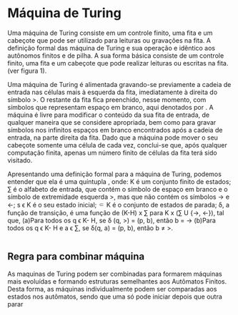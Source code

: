 # Máquina de Turing

Uma máquina de Turing consiste em um controle finito, uma fita e um cabeçote que pode ser utilizado para leituras ou gravações na fita. A definição formal das máquina de Turing e sua operação e idêntico aos autônomos finitos e de pilha. A sua forma básica consiste de um controle finito, uma fita e um cabeçote que pode realizar leituras ou escritas na fita. (ver figura 1).

Uma máquina de Turing é alimentada gravando-se previamente a cadeia de entrada nas células mais à esquerda da fita, imediatamente à direita do símbolo >. O restante da fita fica preenchido, nesse momento, com símbolos que representam espaço em branco, 
aqui denotados por <img alt="" src="https://github.com/ericoandre/Maquina-de-turing-pygame/blob/master/branco.jpg"/>. A máquina é livre para modificar o conteúdo da sua fita de entrada, de qualquer maneira que se considere apropriada, bem como para gravar símbolos nos infinitos espaços em branco encontrados após a cadeia de entrada, na parte direita da fita. Dado que a máquina pode mover o seu cabeçote somente uma célula de cada vez, conclui-se que, após qualquer computação finita, apenas um número finito de células da fita terá sido visitado. 




Apresentando uma definição formal para a máquina de Turing, podemos entender que ela é uma quíntupla <img alt="" src="https://github.com/ericoandre/Maquina-de-turing-pygame/blob/master/quintopla.png"/>, onde:
 K é um conjunto finito de estados;
∑ é o alfabeto de entrada, que contém o símbolo de espaço em branco  e o símbolo de extremidade esquerda >, mas que não contém os símbolos → e ←; 
s ϵ K é o seu estado inicial;
 ⸦ K é o conjunto de estados de parada; 
 δ, a função de transição, é uma função de (K-H) x ∑ para K x (∑ U {→, ←}), tal que,
(a)Para todos os q ϵ K- H, se δ (q, >) = (p, b), então b = →
(b)Para todos os q ϵ K- H e a ϵ ∑, se δ(q, a) = (p, b), então b ≠ >.

<p align="center"><img alt="" src="https://github.com/ericoandre/Maquina-de-turing-pygame/blob/master/maquina.jpg"/></p>




## Regra para combinar máquina

As maquinas de Turing podem ser combinadas para formarem máquinas mais evoluídas e formando estruturas semelhantes aos Autômatos Finitos. Desta forma, as máquinas individualmente podem ser comparadas aos estados nos autômatos, sendo que uma só pode iniciar depois que outra parar 

<p align="center"><img alt="" src="https://github.com/ericoandre/Maquina-de-turing-pygame/blob/master/maquina%20M.jpg"/></p>
